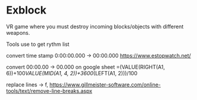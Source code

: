 # Exblock
VR game where you must destroy incoming blocks/objects with different weapons.


Tools use to get rythm list

convert time stamp 0:00:00.000 -> 00:00.000
https://www.estopwatch.net/

convert 00:00.00 -> 00.000 on google sheet
=(VALUE(RIGHT(A1, 6))+100*VALUE(MID(A1, 4, 2))+3600*(LEFT(A1, 2)))/100

replace lines -> f, 
https://www.gillmeister-software.com/online-tools/text/remove-line-breaks.aspx

